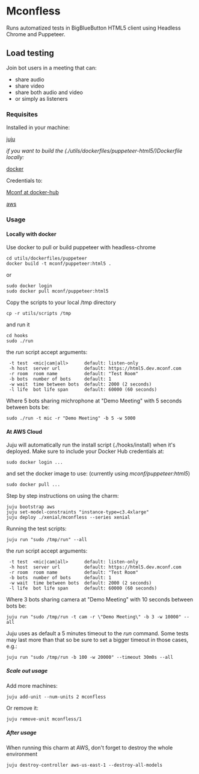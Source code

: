 # Mconfless

Runs automatized tests in BigBlueButton HTML5 client using Headless Chrome and
Puppeteer.

## Load testing

Join bot users in a meeting that can:

  - share audio
  - share video
  - share both audio and video
  - or simply as listeners

### Requisites

Installed in your machine:

[juju](https://docs.jujucharms.com/2.3/en/reference-install)

*if you want to build the (./utils/dockerfiles/puppeteer-html5/)Dockerfile locally:*

[docker](https://docs.docker.com/install/linux/docker-ce/ubuntu)

Credentials to:

[Mconf at docker-hub](https://hub.docker.com/r/mconf/puppeteer)

[aws](https://docs.jujucharms.com/2.3/en/help-aws)

### Usage

#### Locally with docker

Use docker to pull or build puppeteer with headless-chrome
```shell
cd utils/dockerfiles/puppeteer
docker build -t mconf/puppeteer:html5 .
```
or
```shell
sudo docker login
sudo docker pull mconf/puppeteer:html5
```
Copy the scripts to your local /tmp directory
```shell
cp -r utils/scripts /tmp
```
and run it
```shell
cd hooks
sudo ./run
```
the *run* script accept arguments:
```
 -t test  <mic|cam|all>      default: listen-only
 -h host  server url         default: https://html5.dev.mconf.com
 -r room  room name          default: "Test Room"
 -b bots  number of bots     default: 1
 -w wait  time between bots  default: 2000 (2 seconds)
 -l life  bot life span      default: 60000 (60 seconds)
```
Where 5 bots sharing michrophone at "Demo Meeting" with 5 seconds between bots be:
```shell
sudo ./run -t mic -r "Demo Meeting" -b 5 -w 5000
```

#### At AWS Cloud

Juju will automatically run the install script (./hooks/install) when it's
deployed. Make sure to include your Docker Hub credentials at:
```shell
sudo docker login ...
```
and set the docker image to use: (currently using *mconf/puppeteer:html5*)
```shell
sudo docker pull ...
```
Step by step instructions on using the charm:
```shell
juju bootstrap aws
juju set-model-constraints "instance-type=c3.4xlarge"
juju deploy ./xenial/mconfless --series xenial
```
Running the test scripts:
```shell
juju run "sudo /tmp/run" --all
```
the *run* script accept arguments:
```
 -t test  <mic|cam|all>      default: listen-only
 -h host  server url         default: https://html5.dev.mconf.com
 -r room  room name          default: "Test Room"
 -b bots  number of bots     default: 1
 -w wait  time between bots  default: 2000 (2 seconds)
 -l life  bot life span      default: 60000 (60 seconds)
```
Where 3 bots sharing camera at "Demo Meeting" with 10 seconds between bots be:
```shell
juju run "sudo /tmp/run -t cam -r \"Demo Meeting\" -b 3 -w 10000" --all
```
Juju uses as default a 5 minutes timeout to the _run_ command. Some tests may
last more than that so be sure to set a bigger timeout in those cases, e.g.:
```shell
juju run "sudo /tmp/run -b 100 -w 20000" --timeout 30m0s --all
```

##### Scale out usage

Add more machines:
```shell
juju add-unit --num-units 2 mconfless
```
Or remove it:
```shell
juju remove-unit mconfless/1
```

##### After usage

When running this charm at AWS, don't forget to destroy the whole environment
```shell
juju destroy-controller aws-us-east-1 --destroy-all-models
```
